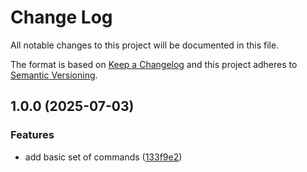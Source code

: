 # Change Log

All notable changes to this project will be documented in this file.

The format is based on [Keep a Changelog](http://keepachangelog.com/) and this project adheres to [Semantic Versioning](http://semver.org/).

## 1.0.0 (2025-07-03)

### Features

- add basic set of commands ([133f9e2](https://github.com/FullStackWithLawrence/azureml-example/commit/133f9e2833c937ba7e5225eead3bb73e846e070d))
